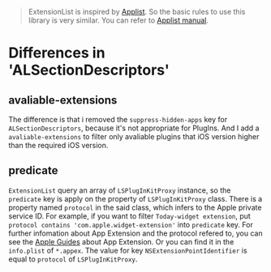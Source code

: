 > ExtensionList is inspired by [Applist](https://github.com/rpetrich/AppList). So the basic rules to use this library is very similar. You can refer to [Applist manual](http://iphonedevwiki.net/index.php/AppList).

# Differences in 'ALSectionDescriptors'
## avaliable-extensions
The difference is that i removed the `suppress-hidden-apps` key for `ALSectionDescriptors`, because it's not appropriate for PlugIns. And I add a `avaliable-extensions` to filter only avaliable plugins that iOS version higher than the required iOS version.
## predicate
`ExtensionList` query an array of `LSPlugInKitProxy` instance, so the `predicate` key is apply on the property of `LSPlugInKitProxy` class. There is a property named `protocol` in the said class, which infers to the Apple private service ID. For example, if you want to filter `Today-widget extension`, put `protocol contains 'com.apple.widget-extension'` into `predicate` key.
For further infomation about App Extension and the protocol refered to, you can see the [Apple Guides](https://developer.apple.com/library/content/documentation/General/Conceptual/ExtensibilityPG/Action.html#//apple_ref/doc/uid/TP40014214-CH13-SW1) about App Extension. Or you can find it in the `info.plist` of `*.appex`. The value for key `NSExtensionPointIdentifier` is equal to `protocol` of `LSPlugInKitProxy`.
